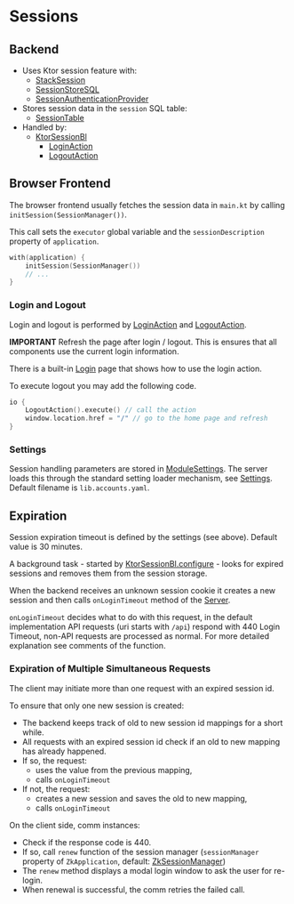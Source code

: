 # Sessions

## Backend

* Uses Ktor session feature with:
    * [StackSession](/lib/accounts/src/jvmMain/kotlin/zakadabar/lib/accounts/server/ktor/StackSession.kt)
    * [SessionStoreSQL](/lib/accounts/src/jvmMain/kotlin/zakadabar/lib/accounts/server/ktor/SessionStorageSql.kt)
    * [SessionAuthenticationProvider](/lib/accounts/src/jvmMain/kotlin/zakadabar/lib/accounts/server/ktor/SessionAuthenticationProvider.kt)
* Stores session data in the `session` SQL table:
    * [SessionTable](/lib/accounts/src/jvmMain/kotlin/zakadabar/lib/accounts/server/ktor/SessionTable.kt)
* Handled by:
    * [KtorSessionBl](/lib/accounts/src/jvmMain/kotlin/zakadabar/lib/accounts/business/KtorSessionBl.kt)
        * [LoginAction](/lib/accounts/src/commonMain/kotlin/zakadabar/lib/accounts/data/LoginAction.kt)
        * [LogoutAction](/lib/accounts/src/commonMain/kotlin/zakadabar/lib/accounts/data/LogoutAction.kt)

## Browser Frontend

The browser frontend usually fetches the session data in `main.kt` by calling `initSession(SessionManager())`.

This call sets the `executor` global variable and the `sessionDescription` property of `application`.

```kotlin
with(application) {
    initSession(SessionManager())
    // ...
}
```

### Login and Logout

Login and logout is performed by [LoginAction](/lib/accounts/src/commonMain/kotlin/zakadabar/lib/accounts/data/LoginAction.kt)
and [LogoutAction](/lib/accounts/src/commonMain/kotlin/zakadabar/lib/accounts/data/LogoutAction.kt).

**IMPORTANT** Refresh the page after login / logout. This is ensures that all components use the current login information.

There is a built-in [Login](/lib/accounts/src/jsMain/kotlin/zakadabar/lib/accounts/browser/login/Login.kt) page that shows how to use the login action.

To execute logout you may add the following code.

```kotlin
io {
    LogoutAction().execute() // call the action
    window.location.href = "/" // go to the home page and refresh
}
```

### Settings

Session handling parameters are stored in [ModuleSettings](/lib/accounts/src/commonMain/kotlin/zakadabar/lib/accounts/data/ModuleSettings.kt).
The server loads this through the standard setting loader mechanism, see [Settings](../../backend/Settings.md).
Default filename is `lib.accounts.yaml`.

## Expiration

Session expiration timeout is defined by the settings (see above). Default value is 30 minutes.

A background task - started by [KtorSessionBl.configure](/lib/accounts/src/jvmMain/kotlin/zakadabar/lib/accounts/business/KtorSessionBl.kt) - 
looks for expired sessions and removes them from the session storage.

When the backend receives an unknown session cookie it creates a new session and then calls
`onLoginTimeout` method of the [Server](/core/core/src/jvmMain/kotlin/zakadabar/core/server/Server.kt).

`onLoginTimeout` decides what to do with this request, in the default implementation API
requests (uri starts with `/api`) respond with 440 Login Timeout, non-API requests are
processed as normal. For more detailed explanation see comments of the function.

### Expiration of Multiple Simultaneous Requests

The client may initiate more than one request with an expired session id.

To ensure that only one new session is created:

* The backend keeps track of old to new session id mappings for a short while.
* All requests with an expired session id check if an old to new mapping has already happened.
* If so, the request:
    * uses the value from the previous mapping,
    * calls `onLoginTimeout`
* If not, the request:
    * creates a new session and saves the old to new mapping,
    * calls `onLoginTimeout`

On the client side, comm instances:

* Check if the response code is 440.
* If so, call `renew` function of the session manager (`sessionManager` property of `ZkApplication`, default:
  [ZkSessionManager](/core/core/src/jsMain/kotlin/zakadabar/core/browser/application/ZkSessionManager.kt))
* The `renew` method displays a modal login window to ask the user for re-login.
* When renewal is successful, the comm retries the failed call.






